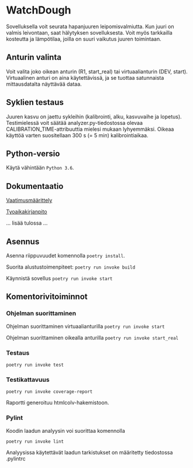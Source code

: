 # WatchDough

Sovelluksella voit seurata hapanjuuren leipomisvalmiutta. Kun juuri on valmis leivontaan, saat hälytyksen sovelluksesta. Voit myös tarkkailla kosteutta ja lämpötilaa, joilla on suuri vaikutus juuren toimintaan.

## Anturin valinta

Voit valita joko oikean anturin (R1, start_real) tai virtuaalianturin (DEV, start). Virtuaalinen anturi on aina käytettävissä, ja se tuottaa satunnaista mittausdatalta näyttävää dataa.

## Syklien testaus

Juuren kasvu on jaettu sykleihin (kalibrointi, alku, kasvuvaihe ja lopetus). Testimielessä voit säätää analyzer.py-tiedostossa olevaa CALIBRATION_TIME-attribuuttia mielesi mukaan lyhyemmäksi. Oikeaa käyttöä varten suositellaan 300 s (= 5 min) kalibrointiaikaa.

## Python-versio

Käytä vähintään `Python 3.6`.

## Dokumentaatio

[Vaatimusmäärittely](dokumentaatio/vaatimusmaarittely.md)

[Tyoaikakirjanpito](dokumentaatio/tyoaikakirjanpito.txt)

... lisää tulossa ...

## Asennus

Asenna riippuvuudet komennolla `poetry install`.

Suorita alustustoimenpiteet: `poetry run invoke build`

Käynnistä sovellus `poetry run invoke start`

## Komentorivitoiminnot

### Ohjelman suorittaminen

Ohjelman suorittaminen virtuaalianturilla `poetry run invoke start`

Ohjelman suorittaminen oikealla anturilla `poetry run invoke start_real`

### Testaus

`poetry run invoke test`

### Testikattavuus

`poetry run invoke coverage-report`

Raportti generoituu htmlcolv-hakemistoon.

### Pylint

Koodin laadun analyysin voi suorittaa komennolla

`poetry run invoke lint`

Analyysissa käytettävät laadun tarkistukset on määritetty tiedostossa .pylintrc
